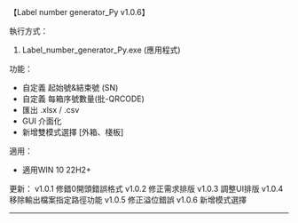 【Label number generator_Py v1.0.6】

執行方式：
1. Label_number_generator_Py.exe (應用程式)

功能：
- 自定義 起始號&結束號 (SN)
- 自定義 每箱序號數量(批-QRCODE)
- 匯出 .xlsx / .csv
- GUI 介面化
- 新增雙模式選擇 [外箱、棧板]

適用：
- 適用WIN 10 22H2+

更新：
v1.0.1 修錯0開頭錯誤格式
v1.0.2 修正需求排版
v1.0.3 調整UI排版
v1.0.4 移除輸出檔案指定路徑功能
v1.0.5 修正溢位錯誤
v1.0.6 新增模式選擇


-------------------------------------------------------------
